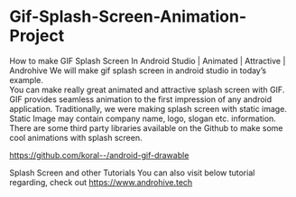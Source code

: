 # Gif-Splash-Screen-Animation-Project
How to make GIF Splash Screen In Android Studio | Animated | Attractive
| Androhive  We will make gif splash screen in android studio in today’s example.  
You can make really great animated and attractive splash screen with GIF.  GIF provides 
seamless animation to the first impression of any android application.  Traditionally, 
we were making splash screen with static image.  Static Image may contain company name, 
logo, slogan etc. information.  There are some third party libraries available on the Github to 
make some cool animations with splash screen.

https://github.com/koral--/android-gif-drawable

Splash Screen and other Tutorials
You can also visit below tutorial regarding,
check out https://www.androhive.tech
